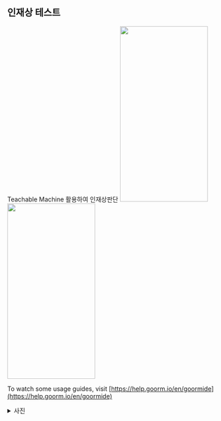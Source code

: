 ## 인재상 테스트

Teachable Machine 활용하여 인재상판단
<img src="https://github.com/youngbin03/UNIVERSITY-FACE/assets/87307678/a9556820-aab3-4433-9a59-0a30ffa36381" width="200" height="400"/>
<img src="https://github.com/youngbin03/UNIVERSITY-FACE/assets/87307678/18c04dc0-b614-4f31-9e5e-171a538ec063" width="200" height="400"/>

To watch some usage guides, visit [https://help.goorm.io/en/goormide](https://help.goorm.io/en/goormide)
<details>
  <summary> 사진 </summary> 

![슬라이드1](https://user-images.githubusercontent.com/87307678/128377902-da962284-10ee-4dc4-addb-039abcfe8349.PNG)
![한양대](https://user-images.githubusercontent.com/87307678/128423947-576d6609-e907-490f-b59d-ef05f09a8a9c.PNG)
![중앙대](https://user-images.githubusercontent.com/87307678/128423980-c58782e0-fccd-493c-8a2b-0a976cf30def.PNG)
![이화여대](https://user-images.githubusercontent.com/87307678/128424002-a3784647-9bfa-449f-bf1e-6e1487d71c82.PNG)
![연세대](https://user-images.githubusercontent.com/87307678/128424019-65c72453-6e28-420d-b1fc-e8b620423c74.PNG)
![성균관대](https://user-images.githubusercontent.com/87307678/128424059-8ccfaf23-af13-4860-a645-3340f298cc5f.PNG)
![고려대](https://user-images.githubusercontent.com/87307678/128424079-fec757dc-90a3-411b-a473-1dad30de1bf1.PNG)
![서울대](https://user-images.githubusercontent.com/87307678/128424085-0995e75b-c073-40fa-8a21-4a02bd4ddbec.PNG)


![자퇴서](https://user-images.githubusercontent.com/87307678/128426283-82f667a7-6161-4137-8646-39917b3d75df.gif)
![포항공대](https://user-images.githubusercontent.com/87307678/128426284-21919b0f-42b6-4dc4-97f5-9bd479daad0f.png)
![하버드대](https://user-images.githubusercontent.com/87307678/128426289-c207c11a-06ea-4cd4-a000-31d03a5b2622.png)
![kaist합격증](https://user-images.githubusercontent.com/87307678/128426290-a5b84041-e700-4cb5-9011-f5a5affc0366.png)
![부산대](https://user-images.githubusercontent.com/87307678/128426681-6fd06597-7331-45c1-bdaf-927af14beecf.png)

</details>

